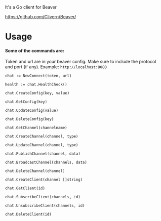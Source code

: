 It's a Go client for Beaver

https://github.com/Clivern/Beaver/



# Usage

#### Some of the commands are: 

Token and url are in your beaver config. Make sure to include the protocol and port (if any).
Example: `http://localhost:8080`

`chat := NewConnect(token, url) `

`health := chat.HealthCheck()`

`chat.CreateConfig(key, value)`

`chat.GetConfig(key)`

`chat.UpdateConfig(value)`

`chat.DeleteConfig(key)`

`chat.GetChannel(channelname)`

`chat.CreateChannel(channel, type)`

`chat.UpdateChannel(channel, type)`

`chat.PublishChannel(channel, data)`

`chat.BroadcastChannel(channels, data)`

`chat.DeleteChannel(channel) `

`chat.CreateClient(channel []string)`

`chat.GetClient(id)`

`chat.SubscribeClient(channels, id)`

`chat.UnsubscribeClient(channels, id)`

`chat.DeleteClient(id)`
